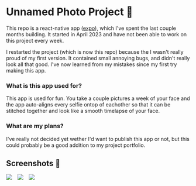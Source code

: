 # Unnamed Photo Project 📸
This repo is a react-native app ([expo](https://expo.dev)), which I've spent the last couple months building. It started in April 2023 and have not been able to work on this project every week.

I restarted the project (which is now this repo) because the I wasn't really proud of my first version. It contained small annoying bugs, and didn't really look all that good. I've now learned from my mistakes since my first try making this app.

### What is this app used for?
This app is used for fun. You take a couple pictures a week of your face and the app auto-aligns every selfie ontop of eachother so that it can be stitched together and look like a smooth timelapse of your face.

### What are my plans?
I've really not decided yet wether I'd want to publish this app or not, but this could probably be a good addition to my project portfolio.

## Screenshots 🌄

<div style="display: flex; flex-direction: row; width: 200px; gap: 15px;">
    <image src="./.github/screenshots/camera.PNG">
    <image src="./.github/screenshots/preferences.PNG">
    <image src="./.github/screenshots/preview.PNG">
</div>